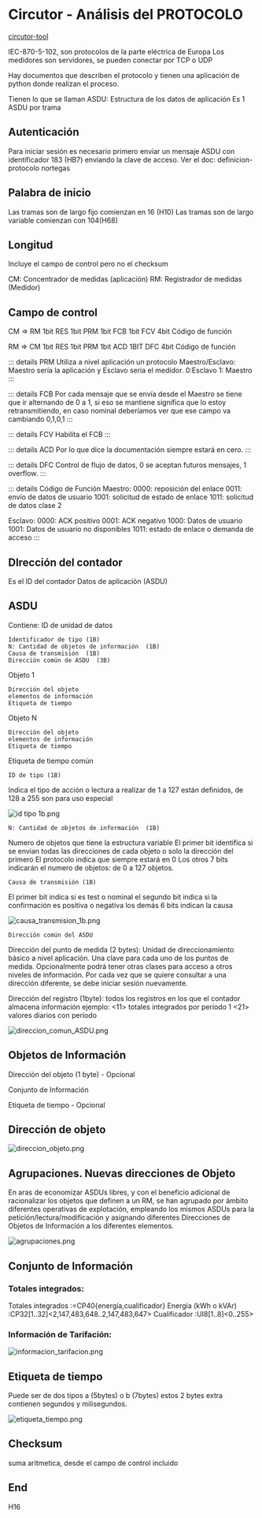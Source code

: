 
# Circutor - Análisis del PROTOCOLO

[circutor-tool](https://gitlab.ascentio.com.ar/teleco/epec/tools/circutor-tool)

IEC-870-5-102, son protocolos de la parte eléctrica de Europa
Los medidores son servidores, se pueden conectar por TCP o UDP

Hay documentos que describen el protocolo y tienen una aplicación de python donde realizan el proceso.

Tienen lo que se llaman ASDU: Estructura de los datos de aplicación
Es 1 ASDU por trama


## Autenticación
Para iniciar sesión es necesario primero enviar un mensaje ASDU con identificador 183 (HB7) enviando la clave de acceso.
Ver el doc: definicion-protocolo nortegas

## Palabra de inicio
Las tramas son de largo fijo comienzan en 16 (H10)
Las tramas son de largo variable comienzan con 104(H68)

## Longitud
Incluye el campo de control pero no el checksum

CM: Concentrador de medidas (aplicación)
RM: Registrador de medidas (Medidor)

## Campo de control
CM => RM
1bit RES
1bit PRM
1bit FCB
1bit FCV
4bit Código de función

RM => CM
1bit RES
1bit PRM
1bit ACD
1BIT DFC
4bit Código de función


::: details PRM
Utiliza a nivel aplicación un protocolo Maestro/Esclavo: Maestro sería la aplicación y Esclavo sería el medidor.
0:Esclavo
1: Maestro
::: 

::: details FCB
Por cada mensaje que se envía desde el Maestro se tiene que ir alternando de 0 a 1, si eso se mantiene significa que lo estoy retransmitiendo, en caso nominal deberíamos ver que ese campo va cambiando 0,1,0,1
:::

::: details FCV
Habilita el FCB
:::

::: details ACD 
Por lo que dice la documentación siempre estará en cero.
::: 

::: details DFC
Control de flujo de datos, 0 se aceptan futuros mensajes, 1 overflow.
::: 

::: details Código de Función
Maestro:
0000: reposición del enlace
0011: envío de datos de usuario
1001: solicitud de estado de enlace
1011: solicitud de datos clase 2

Esclavo:
0000: ACK positivo
0001: ACK negativo
1000: Datos de usuario
1001: Datos de usuario no disponibles
1011: estado de enlace o demanda de acceso
:::

## DIrección del contador
Es el ID del contador
Datos de aplicación (ASDU)

## ASDU
Contiene:
ID de unidad de datos

    Identificador de tipo (1B)
    N: Cantidad de objetos de información  (1B)
    Causa de transmisión  (1B)
    Dirección común de ASDU  (3B)

Objeto 1

    Dirección del objeto
    elementos de información
    Etiqueta de tiempo 

Objeto N

    Dirección del objeto
    elementos de información
    Etiqueta de tiempo 

Etiqueta de tiempo común

    ID de tipo (1B)

Indica el tipo de acción o lectura a realizar
de 1 a 127 están definidos, de 128 a 255 son para uso especial

![id tipo 1b.png](../assets/imagenes/id_tipo_1b.png)


    N: Cantidad de objetos de información  (1B)

Numero de objetos que tiene la estructura variable
El primer bit identifica si se envian todas las direcciones de cada objeto o solo la dirección del primero
El protocolo indica que siempre estará en 0
Los otros 7 bits indicarán el numero de objetos: de 0 a 127 objetos.

    Causa de transmisión (1B)

El primer bit indica si es test o nominal
el segundo bit indica si la confirmación es positiva o negativa
los demás 6 bits indican la causa

![causa_transmision_1b.png](../assets/imagenes/causa_transmision_1b.png)


    Dirección común del ASDU

Dirección del punto de medida (2 bytes): Unidad de direccionamiento básico a nivel aplicación. Una clave para cada uno de los puntos de medida.
Opcionalmente podrá tener otras clases para acceso a otros niveles de información.
Por cada vez que se quiere consultar a una dirección diferente, se debe iniciar sesión nuevamente.

Dirección del registro (1byte): todos los registros en los que el contador almacena información
ejemplo: <11> totales integrados por período 1 <21> valores diarios con período

![direccion_comun_ASDU.png](../assets/imagenes/direccion_comun_ASDU.png)


## Objetos de Información

Dirección del objeto (1 byte) - Opcional

Conjunto de Información

Etiqueta de tiempo - Opcional

## Dirección de objeto

![direccion_objeto.png](../assets/imagenes/direccion_objeto.png)


## Agrupaciones. Nuevas direcciones de Objeto
En aras de economizar ASDUs libres, y con el beneficio adicional de racionalizar los objetos que definen a un RM, se han agrupado por ámbito diferentes operativas de explotación, empleando los mismos ASDUs para la petición/lectura/modificación y asignando diferentes Direcciones de Objetos de Información a los diferentes elementos.

![agrupaciones.png](../assets/imagenes/agrupaciones.png)


## Conjunto de Información

### Totales integrados:

Totales integrados :=CP40{energía,cualificador}
Energía (kWh o kVAr) :CP32[1..32]<2,147,483,648..2,147,483,647>
Cualificador :UI8[1..8]<0..255>

### Información de Tarifación:

![informacion_tarifacion.png](../assets/imagenes/informacion_tarifacion.png)

## Etiqueta de tiempo
Puede ser de dos tipos a (5bytes) o b (7bytes) estos 2 bytes extra contienen segundos y milisegundos.

![etiqueta_tiempo.png](../assets/imagenes/etiqueta_tiempo.png)

## Checksum
suma aritmetica, desde el campo de control incluido

## End
H16


